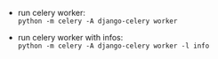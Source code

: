 - run celery worker:  
    `python -m celery -A django-celery worker`

- run celery worker with infos:  
    `python -m celery -A django-celery worker -l info`
